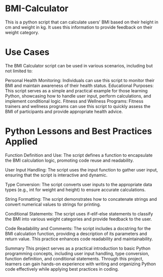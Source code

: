 # BMI-Calculator
This is a python script that can calculate users' BMI based on their height in cm and weight in kg. It uses this information to provide feedback on their weight category.

# Use Cases
The BMI Calculator script can be used in various scenarios, including but not limited to:

Personal Health Monitoring: Individuals can use this script to monitor their BMI and maintain awareness of their health status.
Educational Purposes: This script serves as a simple and practical example for those learning Python, showcasing how to handle user input, perform calculations, and implement conditional logic.
Fitness and Wellness Programs: Fitness trainers and wellness programs can use this script to quickly assess the BMI of participants and provide appropriate health advice.

# Python Lessons and Best Practices Applied

Function Definition and Use:
The script defines a function to encapsulate the BMI calculation logic, promoting code reuse and readability.

User Input Handling:
The script uses the input function to gather user input, ensuring that the script is interactive and dynamic.

Type Conversion:
The script converts user inputs to the appropriate data types (e.g., int for weight and height) to ensure accurate calculations.

String Formatting:
The script demonstrates how to concatenate strings and convert numerical values to strings for printing.

Conditional Statements:
The script uses if-elif-else statements to classify the BMI into various weight categories and provide feedback to the user.

Code Readability and Comments:
The script includes a docstring for the BMI calculation function, providing a description of its parameters and return value. This practice enhances code readability and maintainability.

Summary
This project serves as a practical introduction to basic Python programming concepts, including user input handling, type conversion, function definition, and conditional statements. Through this project, learners can gain hands-on experience with writing and organizing Python code effectively while applying best practices in coding.
